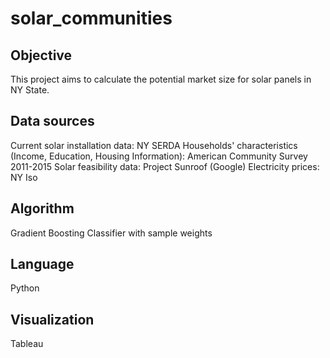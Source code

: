 # solar_communities

## Objective

This project aims to calculate the potential market size for solar panels in NY State.

## Data sources

Current solar installation data: NY SERDA
Households' characteristics (Income, Education, Housing Information): American Community Survey 2011-2015
Solar feasibility data: Project Sunroof (Google)
Electricity prices: NY Iso

## Algorithm

Gradient Boosting Classifier with sample weights

## Language

Python

## Visualization

Tableau
